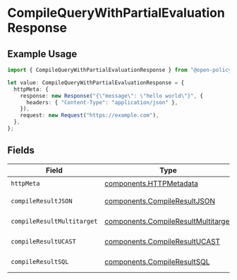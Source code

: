 # CompileQueryWithPartialEvaluationResponse

## Example Usage

```typescript
import { CompileQueryWithPartialEvaluationResponse } from "@open-policy-agent/opa/sdk/models/operations";

let value: CompileQueryWithPartialEvaluationResponse = {
  httpMeta: {
    response: new Response("{\"message\": \"hello world\"}", {
      headers: { "Content-Type": "application/json" },
    }),
    request: new Request("https://example.com"),
  },
};
```

## Fields

| Field                                                                                             | Type                                                                                              | Required                                                                                          | Description                                                                                       |
| ------------------------------------------------------------------------------------------------- | ------------------------------------------------------------------------------------------------- | ------------------------------------------------------------------------------------------------- | ------------------------------------------------------------------------------------------------- |
| `httpMeta`                                                                                        | [components.HTTPMetadata](../../../sdk/models/components/httpmetadata.md)                         | :heavy_check_mark:                                                                                | N/A                                                                                               |
| `compileResultJSON`                                                                               | [components.CompileResultJSON](../../../sdk/models/components/compileresultjson.md)               | :heavy_minus_sign:                                                                                | Successful response                                                                               |
| `compileResultMultitarget`                                                                        | [components.CompileResultMultitarget](../../../sdk/models/components/compileresultmultitarget.md) | :heavy_minus_sign:                                                                                | Successful response                                                                               |
| `compileResultUCAST`                                                                              | [components.CompileResultUCAST](../../../sdk/models/components/compileresultucast.md)             | :heavy_minus_sign:                                                                                | Successful response                                                                               |
| `compileResultSQL`                                                                                | [components.CompileResultSQL](../../../sdk/models/components/compileresultsql.md)                 | :heavy_minus_sign:                                                                                | Successful response                                                                               |